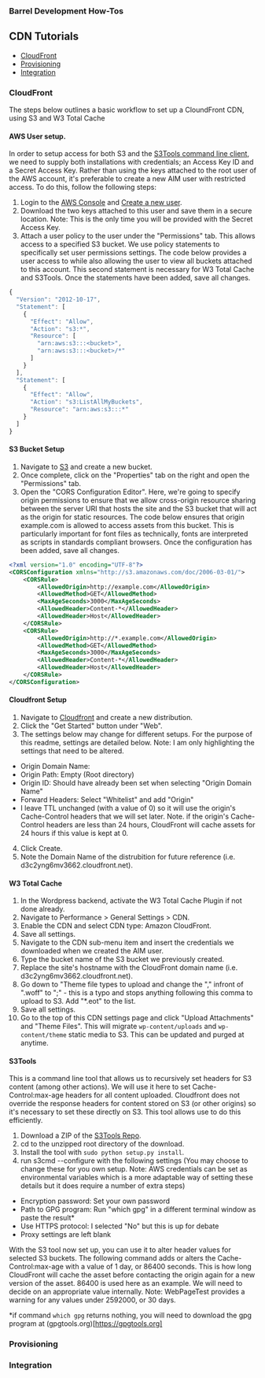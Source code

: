 ### Barrel Development How-Tos

CDN Tutorials
------------------
- [CloudFront](#cloudfront)
- [Provisioning](#provisioning)
- [Integration](#Integration)

### CloudFront
The steps below outlines a basic workflow to set up a CloundFront CDN, using S3 and W3 Total Cache

#### AWS User setup. 
In order to setup access for both S3 and the [S3Tools command line client](https://github.com/s3tools/s3cmd), we need to supply both installations with credentials; an Access Key ID and a Secret Access Key. Rather than using the keys attached to the root user of the AWS account, it's preferable to create a new AIM user with restricted access. To do this, follow the following steps:
1. Login to the [AWS Console](https://console.aws.amazon.com) and [Create a new user](https://console.aws.amazon.com/iam/home).
2. Download the two keys attached to this user and save them in a secure location. Note: This is the only time you will be provided with the Secret Access Key.
3. Attach a user policy to the user under the "Permissions" tab. This allows access to a specified S3 bucket. We use policy statements to specifically set user permissions settings. The code below provides a user access to <bucket> while also allowing the user to view all buckets attached to this account. This second statement is necessary for W3 Total Cache and S3Tools. Once the statements have been added, save all changes.
```javascript 
{
  "Version": "2012-10-17",
  "Statement": [
    {
      "Effect": "Allow",
      "Action": "s3:*",
      "Resource": [
        "arn:aws:s3:::<bucket>",
        "arn:aws:s3:::<bucket>/*"
      ]
    }
  ],
  "Statement": [
    {
      "Effect": "Allow",
      "Action": "s3:ListAllMyBuckets",
      "Resource": "arn:aws:s3:::*"
    }
  ]
}
```
#### S3 Bucket Setup
1. Navigate to [S3](https://console.aws.amazon.com/s3/home) and create a new bucket.
2. Once complete, click on the "Properties" tab on the right and open the "Permissions" tab.
3. Open the "CORS Configuration Editor". Here, we're going to specify origin permissions to ensure that we allow cross-origin resource sharing between the server URI that hosts the site and the S3 bucket that will act as the origin for static resources. The code below ensures that origin example.com is allowed to access assets from this bucket. This is particularly important for font files as technically, fonts are interpreted as scripts in standards compliant browsers. Once the configuration has been added, save all changes.
```xml
<?xml version="1.0" encoding="UTF-8"?>
<CORSConfiguration xmlns="http://s3.amazonaws.com/doc/2006-03-01/">
    <CORSRule>
        <AllowedOrigin>http://example.com</AllowedOrigin>
        <AllowedMethod>GET</AllowedMethod>
        <MaxAgeSeconds>3000</MaxAgeSeconds>
        <AllowedHeader>Content-*</AllowedHeader>
        <AllowedHeader>Host</AllowedHeader>
    </CORSRule>
    <CORSRule>
        <AllowedOrigin>http://*.example.com</AllowedOrigin>
        <AllowedMethod>GET</AllowedMethod>
        <MaxAgeSeconds>3000</MaxAgeSeconds>
        <AllowedHeader>Content-*</AllowedHeader>
        <AllowedHeader>Host</AllowedHeader>
    </CORSRule>
</CORSConfiguration>
```
#### Cloudfront Setup
1. Navigate to [Cloudfront](https://console.aws.amazon.com/cloudfront/home) and create a new distribution.
2. Click the "Get Started" button under "Web".
3. The settings below may change for different setups. For the purpose of this readme, settings are detailed below. Note: I am only highlighting the settings that need to be altered.
  - Origin Domain Name: <S3 Bucket>
  - Origin Path: Empty (Root directory)
  - Origin ID: Should have already been set when selecting "Origin Domain Name"
  - Forward Headers: Select "Whitelist" and add "Origin"
  - I leave TTL unchanged (with a value of 0) so it will use the origin's Cache-Control headers that we will set later. Note. if the origin's Cache-Control headers are less than 24 hours, CloudFront will cache assets for 24 hours if this value is kept at 0.
4. Click Create.
5. Note the Domain Name of the distrubition for future reference (i.e. d3c2yng6mv3662.cloudfront.net).

#### W3 Total Cache
1. In the Wordpress backend, activate the W3 Total Cache Plugin if not done already.
2. Navigate to Performance > General Settings > CDN.
3. Enable the CDN and select CDN type: Amazon CloudFront.
4. Save all settings.
5. Navigate to the CDN sub-menu item and insert the credentials we downloaded when we created the AIM user.
6. Type the bucket name of the S3 bucket we previously created.
7. Replace the site's hostname with the CloudFront domain name (i.e. d3c2yng6mv3662.cloudfront.net).
8. Go down to "Theme file types to upload and change the "," infront of ".woff" to ";" - this is a typo and stops anything following this comma to upload to S3. Add "*.eot" to the list.
9. Save all settings.
10. Go to the top of this CDN settings page and click "Upload Attachments" and "Theme Files". This will migrate ```wp-content/uploads``` and ```wp-content/theme``` static media to S3. This can be updated and purged at anytime.

#### S3Tools
This is a command line tool that allows us to recursively set headers for S3 content (among other actions). We will use it here to set Cache-Control:max-age headers for all content uploaded. Cloudfront does not override the response headers for content stored on S3 (or other origins) so it's necessary to set these directly on S3. This tool allows use to do this efficiently.
1. Download a ZIP of the [S3Tools Repo](https://github.com/s3tools/s3cmd).
2. cd to the unzipped root directory of the download.
3. Install the tool with ```sudo python setup.py install```.
4. run s3cmd --configure with the following settings (You may choose to change these for you own setup. Note: AWS credentials can be set as environmental variables which is a more adaptable way of setting these details but it does require a number of extra steps)
  - Encryption password: Set your own password
  - Path to GPG program: Run "which gpg" in a different terminal window as paste the result*
  - Use HTTPS protocol: I selected "No" but this is up for debate
  - Proxy settings are left blank

With the S3 tool now set up, you can use it to alter header values for selected S3 buckets. The following command adds or alters the Cache-Control:max-age with a value of 1 day, or 86400 seconds. This is how long CloudFront will cache the asset before contacting the origin again for a new version of the asset. 86400 is used here as an example. We will need to decide on an appropriate value internally. Note: WebPageTest provides a warning for any values under 2592000, or 30 days.

*if command ```which gpg``` returns nothing, you will need to download the gpg program at (gpgtools.org)[https://gpgtools.org]


### Provisioning

### Integration
